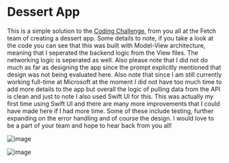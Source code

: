 # Dessert App

This is a simple solution to the [Coding Challenge](https://fetch-hiring.s3.amazonaws.com/iOS+coding+exercise.pdf), from you all at the Fetch team of creating a dessert app. Some
details to note, if you take a look at the code you can see that this was built with Model-View architecture, meaning that I 
seperated the backend logic from the View files. The networking logic is seperated as well. Also please note that I did not do much as far as designing the app since the prompt 
explicitly mentioned that design was not being evaluated here. Also note that since I am still currently working full-time at Microsoft at the moment I did not have too much time 
to add more details to the app
but overall the logic of pulling data from the API is clean and just to note I also used Swift UI for this. This was actually my first time using Swift UI and there are many more 
improvements that I could have made here if I had more time. Some of these include testing, further expanding on the error handling and of course the design. I would love to be a 
part of your team and hope to hear back from you all!

![image](https://github.com/user-attachments/assets/4775868d-8cce-4260-9040-33b18519fd85)

![image](https://github.com/user-attachments/assets/6c0ca6ac-1b39-4390-9322-124ea9b63bc6)

